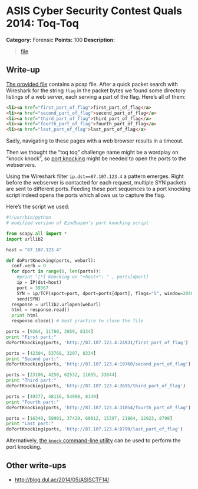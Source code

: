# ASIS Cyber Security Contest Quals 2014: Toq-Toq

**Category:** Forensic
**Points:** 100
**Description:**

> [file](forensic_100_c920dfa687ed1bf550783407025586f1)

## Write-up

[The provided file](forensic_100_c920dfa687ed1bf550783407025586f1) contains a pcap file. After a quick packet search with Wireshark for the string `flag` in the packet bytes we found some directory listings of a web server, each serving a part of the flag. Here’s all of them:

```html
<li><a href="first_part_of_flag">first_part_of_flag</a>
<li><a href="second_part_of_flag">second_part_of_flag</a>
<li><a href="third_part_of_flag">third_part_of_flag</a>
<li><a href="fourth_part_of_flag">fourth_part_of_flag</a>
<li><a href="last_part_of_flag">last_part_of_flag</a>
```

Sadly, navigating to these pages with a web browser results in a timeout.

Then we thought the “toq toq” challenge name might be a wordplay on “knock knock”, so [port knocking](http://en.wikipedia.org/wiki/Port_knocking) might be needed to open the ports to the webservers.

Using the Wireshark filter `ip.dst==87.107.123.4` a pattern emerges. Right before the webserver is contacted for each request, multiple SYN packets are sent to different ports. Feeding these port sequences to a port knocking script indeed opens the ports which allows us to capture the flag.

Here’s the script we used:

```python
#!/usr/bin/python
# modified version of Eindbazen’s port knocking script

from scapy.all import *
import urllib2

host = "87.107.123.4"

def doPortKnocking(ports, weburl):
  conf.verb = 0
  for dport in range(0, len(ports)):
    #print "[*] Knocking on "+host+": " , ports[dport]
    ip = IP(dst=host)
    port = 39367
    SYN = ip/TCP(sport=port, dport=ports[dport], flags="S", window=2048, options=[('MSS',1460)], seq=0)
    send(SYN)
  response = urllib2.urlopen(weburl)
  html = response.read()
  print html
  response.close() # best practice to close the file

ports = [9264, 11780, 2059, 8334]
print "First part:"
doPortKnocking(ports, 'http://87.107.123.4:24931/first_part_of_flag')

ports = [42304, 53768, 3297, 8334]
print "Second part:"
doPortKnocking(ports, 'http://87.107.123.4:19760/second_part_of_flag')

ports = [23106, 4250, 62532, 11655, 33844]
print "Third part:"
doPortKnocking(ports, 'http://87.107.123.4:3695/third_part_of_flag')

ports = [49377, 48116, 54900, 8149]
print "Fourth part:"
doPortKnocking(ports, 'http://87.107.123.4:31054/fourth_part_of_flag')

ports = [16340, 59991, 37429, 60012, 15397, 21864, 12923, 8799]
print "Last part:"
doPortKnocking(ports, 'http://87.107.123.4:8799/last_part_of_flag')
```

Alternatively, [the `knock` command-line utility](http://www.zeroflux.org/projects/knock) can be used to perform the port knocking.

## Other write-ups

* <http://blog.dul.ac/2014/05/ASISCTF14/>
